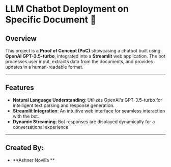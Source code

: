 # LLM Chatbot Deployment on Specific Document 🤖

## Overview
This project is a **Proof of Concept (PoC)** showcasing a chatbot built using **OpenAI GPT-3.5-turbo**, integrated into a **Streamlit** web application. The bot processes user input, extracts data from the documents, and provides updates in a human-readable format.

---

## Features
- **Natural Language Understanding**: Utilizes OpenAI's GPT-3.5-turbo for intelligent text parsing and response generation.
- **Streamlit Integration**: An intuitive web interface for seamless interaction with the bot.
- **Dynamic Streaming**: Bot responses are displayed dynamically for a conversational experience.

---
## Created By:
- **Ashner Novilla **


